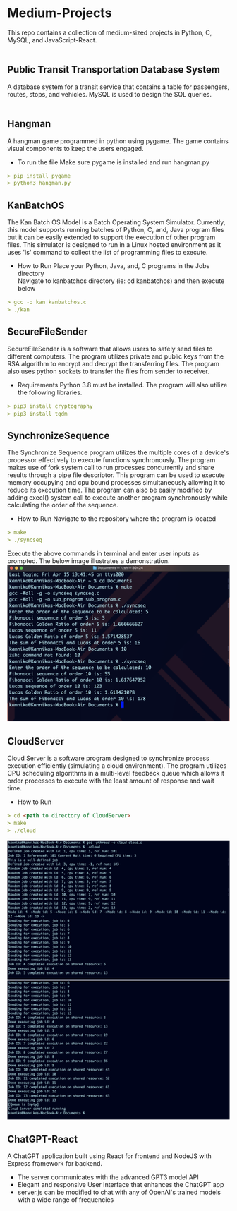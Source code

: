# Medium-Projects
This repo contains a collection of medium-sized projects in Python, C, MySQL, and JavaScript-React.
<br />
<br />
## Public Transit Transportation Database System
A database system for a transit service that contains a table for passengers, routes, stops, and vehicles. MySQL is used to design the SQL queries.
<br />
<br />
## Hangman
A hangman game programmed in python using pygame. The game contains visual components to keep the users engaged.
- To run the file
Make sure pygame is installed and run hangman.py <br />
```md
> pip install pygame
> python3 hangman.py
```
## KanBatchOS 
The Kan Batch OS Model is a Batch Operating System Simulator. Currently, this model supports running batches of Python, C, and, Java program files but it can be easily extended to support the execution of other program files. This simulator is designed to run in a Linux hosted environment as it uses 'ls' command to collect the list of programming files to execute. <br />

- How to Run
Place your Python, Java, and, C programs in the Jobs directory <br />
Navigate to kanbatchos directory (ie: cd kanbatchos) and then execute below <br />
```md
> gcc -o kan kanbatchos.c
> ./kan 
```

## SecureFileSender 
SecureFileSender is a software that allows users to safely send files to different computers. The program utilizes private and public keys from the RSA algorithm to encrypt and decrypt the transferring files. The program also uses python sockets to transfer the files from sender to receiver.

- Requirements
Python 3.8 must be installed. The program will also utilize the following libraries.
```md
> pip3 install cryptography
> pip3 install tqdm
```
## SynchronizeSequence
The Synchronize Sequence program utilizes the multiple cores of a device's processor effectively to execute functions synchronously. The program makes use of fork system call to run processes concurrently and share results through a pipe file descriptor. This program can be used to execute memory occupying and cpu bound processes simultaneously allowing it to reduce its execution time. The program can also be easily modified by adding execl() system call to execute another program synchronously while calculating the order of the sequence. 

- How to Run
Navigate to the repository where the program is located
```md
> make
> ./syncseq
```
Execute the above commands in terminal and enter user inputs as prompted. The below image illustrates a demonstration. <br />
![Quote](https://raw.githubusercontent.com/kannikakabilar/Medium-Projects/main/SynchronizeSequence/Screen%20Shot%202022-04-15%20at%207.46.52%20PM.png)

## CloudServer 
Cloud Server is a software program designed to synchronize process execution efficiently (simulating a cloud environment). The program utilizes CPU scheduling algorithms in a multi-level feedback queue which allows it order processes to execute with the least amount of response and wait time. <br />

- How to Run
```md
> cd <path to directory of CloudServer>
> make
> ./cloud
```
![Quote](https://github.com/kannikakabilar/Medium-Projects/blob/main/CloudServer/cloud_demo1.png)
![Quote](https://github.com/kannikakabilar/Medium-Projects/blob/main/CloudServer/cloud_demo2.png)

## ChatGPT-React
A ChatGPT application built using React for frontend and NodeJS with Express framework for backend.
- The server communicates with the advanced GPT3 model API
- Elegant and responsive User Interface that enhances the ChatGPT app
- server.js can be modified to chat with any of OpenAI's trained models with a wide range of frequencies
